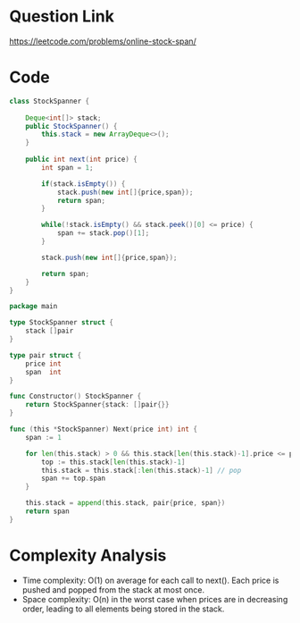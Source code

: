 # Question Link
https://leetcode.com/problems/online-stock-span/

# Code

```java
class StockSpanner {
    
    Deque<int[]> stack;
    public StockSpanner() {
        this.stack = new ArrayDeque<>();
    }
    
    public int next(int price) {
        int span = 1;

        if(stack.isEmpty()) {
            stack.push(new int[]{price,span});
            return span;
        }

        while(!stack.isEmpty() && stack.peek()[0] <= price) {
            span += stack.pop()[1];
        }

        stack.push(new int[]{price,span});

        return span;
    }
}
```

```go
package main

type StockSpanner struct {
	stack []pair
}

type pair struct {
	price int
	span  int
}

func Constructor() StockSpanner {
	return StockSpanner{stack: []pair{}}
}

func (this *StockSpanner) Next(price int) int {
	span := 1

	for len(this.stack) > 0 && this.stack[len(this.stack)-1].price <= price {
		top := this.stack[len(this.stack)-1]
		this.stack = this.stack[:len(this.stack)-1] // pop
		span += top.span
	}

	this.stack = append(this.stack, pair{price, span})
	return span
}
```

# Complexity Analysis
- Time complexity: O(1) on average for each call to next(). Each price is pushed and popped from the stack at most once.
- Space complexity: O(n) in the worst case when prices are in decreasing order, leading to all elements being stored in the stack.
